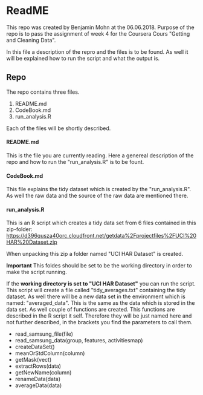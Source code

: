 # ReadME 

This repo was created by Benjamin Mohn at the 06.06.2018. Purpose of the repo is to pass the 
assignment of week 4 for the Coursera Cours "Getting and Cleaning Data". 

In this file a description of the repro and the files is to be found. As well it will be 
explained how to run the script and what the output is. 

## Repo

The repo contains three files. 
1. README.md
2. CodeBook.md
3. run_analysis.R

Each of the files will be shortly described. 

#### README.md

This is the file you are currently reading. Here a genereal description of the repo and 
how to run the "run_analysis.R" is to be fount. 

#### CodeBook.md

This file explains the tidy dataset which is created by the "run_analysis.R". 
As well the raw data and the source of the raw data are mentioned there. 

#### run_analysis.R

This is an R script which creates a tidy data set from 6 files contained in this zip-folder: 
https://d396qusza40orc.cloudfront.net/getdata%2Fprojectfiles%2FUCI%20HAR%20Dataset.zip

When unpacking this zip a folder named "UCI HAR Dataset" is created.

**Important** This foldes should be set to be the working directory in order to make the script running. 

If the **working directory is set to "UCI HAR Dataset"** you can run the script. 
This script will create a file called "tidy_averages.txt" containing the tidy dataset. 
As well there will be a new data set in the environment which is named: "averaged_data".
This is the same as the data which is stored in the data set. As well couple of functions are created. 
This functions are described in the R script it self. Therefore they will be just named here
and not further described, in the brackets you find the parameters to call them. 
- read_samsung_file(file)
- read_samsung_data(group, features, activitiesmap)
- createDataSet()
- meanOrStdColumn(column)
- getMask(vect)
- extractRows(data)
- getNewName(column)
- renameData(data)
- averageData(data)
